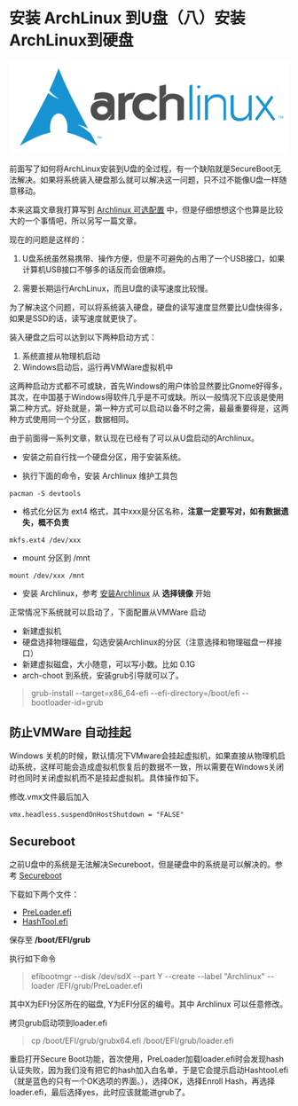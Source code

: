 # 安装 ArchLinux 到U盘（八）安装ArchLinux到硬盘

[annotation]: <id> (0cd4748b-b63c-4c7c-8fae-a862cbcc0698)
[annotation]: <create_time> (2018-02-04 21:05:00)
[annotation]: <category> (计算机技术)
[annotation]: <tags> (操作系统|Linux)
[annotation]: <status> (public)
[annotation]: <topic> (安装 ArchLinux 到U盘)
[annotation]: <index> (8)
[annotation]: <comments> (true)


![1](images/install_archlinux_to_usb_7_1.png)

前面写了如何将ArchLinux安装到U盘的全过程，有一个缺陷就是SecureBoot无法解决。如果将系统装入硬盘那么就可以解决这一问题，只不过不能像U盘一样随意移动。

本来这篇文章我打算写到 [Archlinux 可选配置](./5c3a4435-dec5-4a15-b30c-3dea4ae35e40) 中，但是仔细想想这个也算是比较大的一个事情吧，所以另写一篇文章。

现在的问题是这样的：
1.  U盘系统虽然易携带、操作方便，但是不可避免的占用了一个USB接口，如果计算机USB接口不够多的话反而会很麻烦。

2.  需要长期运行ArchLinux，而且U盘的读写速度比较慢。

为了解决这个问题，可以将系统装入硬盘，硬盘的读写速度显然要比U盘快得多，如果是SSD的话，读写速度就更快了。

装入硬盘之后可以达到以下两种启动方式：

1. 系统直接从物理机启动
2. Windows启动后，运行再VMWare虚拟机中

这两种启动方式都不可或缺，首先Windows的用户体验显然要比Gnome好得多，其次，在中国基于Windows得软件几乎是不可或缺。所以一般情况下应该是使用第二种方式。好处就是，第一种方式可以启动以备不时之需，最最重要得是，这两种方式使用同一个分区，数据相同。

由于前面得一系列文章，默认现在已经有了可以从U盘启动的Archlinux。

- 安装之前自行找一个硬盘分区，用于安装系统。

-  执行下面的命令，安装 Archlinux 维护工具包
```
pacman -S devtools
```
- 格式化分区为 ext4 格式，其中xxx是分区名称，**注意一定要写对，如有数据遗失，概不负责**
```
mkfs.ext4 /dev/xxx
```
- mount 分区到 /mnt
```
mount /dev/xxx /mnt
```
- 安装 Archlinux，参考 [安装Archlinux](./4f6cfa0a-ad98-4adb-af08-79a8a5b1d674) 从 **选择镜像** 开始

正常情况下系统就可以启动了，下面配置从VMWare 启动

- 新建虚拟机
- 硬盘选择物理磁盘，勾选安装Archlinux的分区（注意选择和物理磁盘一样接口）
- 新建虚拟磁盘，大小随意，可以写小数。比如 0.1G
- arch-choot 到系统，安装grub引导就可以了。

>grub-install --target=x86_64-efi --efi-directory=/boot/efi  --bootloader-id=grub


## 防止VMWare 自动挂起

Windows 关机的时候，默认情况下VMware会挂起虚拟机，如果直接从物理机启动系统，这样可能会造成虚拟机恢复后的数据不一致，所以需要在Windows关闭时也同时关闭虚拟机而不是挂起虚拟机。具体操作如下。

修改.vmx文件最后加入

    vmx.headless.suspendOnHostShutdown = "FALSE"

## Secureboot
之前U盘中的系统是无法解决Secureboot，但是硬盘中的系统是可以解决的。参考 [Secureboot](https://wiki.archlinux.org/index.php/Secure_Boot)

下载如下两个文件：

-  [PreLoader.efi](https://blog.hansenpartnership.com/wp-uploads/2013/PreLoader.efi) 
- [HashTool.efi](https://blog.hansenpartnership.com/wp-uploads/2013/HashTool.efi "LCA2013 and Rearchitecting Secure Boot")

保存至 **/boot/EFI/grub**

执行如下命令

>efibootmgr --disk /dev/sdX --part Y --create --label "Archlinux" --loader /EFI/grub/PreLoader.efi

其中X为EFI分区所在的磁盘, Y为EFI分区的编号。其中 Archlinux 可以任意修改。

拷贝grub启动项到loader.efi

>cp /boot/EFI/grub/grubx64.efi /boot/EFI/grub/loader.efi

重启打开Secure Boot功能，首次使用，PreLoader加载loader.efi时会发现hash认证失败，因为我们没有把它的hash加入白名单，于是它会提示启动Hashtool.efi（就是蓝色的只有一个OK选项的界面。），选择OK，选择Enroll Hash，再选择loader.efi，最后选择yes，此时应该就能进grub了。